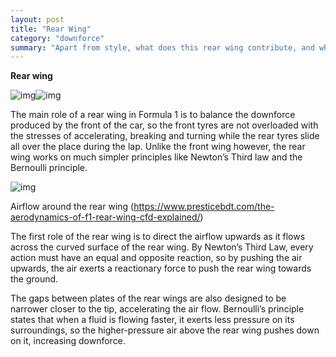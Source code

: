 ```yaml
---
layout: post
title: "Rear Wing"
category: "downforce"
summary: "Apart from style, what does this rear wing contribute, and why has it been the centre of development for many teams?"
---
```


**Rear wing**

 ![img](https://lh5.googleusercontent.com/QPTxyt5rNdPTyjIkgmdI7EEFnkvx8bzUI5BQBZZoY5RGQUMhrfuIy2pwsPGjLm_jcjQCe6CHj1OE4d229wuj-Xa6xPGPFGkJLpvxD07vmKs4hFUmePTxsnNH1YzOE80F8gu_A8TX=s0)![img](https://lh6.googleusercontent.com/YtIAWvuE7fjqMctNxxi5WCxRl09zyWSUijtzw5IBwWETzqSxmi_SLb1H68FBZP1Zz6GxOLJ6-a8ed6_Cn4l9ZDq5Wz4f7mYrZkh_ncKYgEJo6lFOOFUKt0WzooQF9jkvzCECi3x0=s0)

The main role of a rear wing in Formula 1 is to balance the downforce produced by the front of the car, so the front tyres are not overloaded with the stresses of accelerating, breaking and turning while the rear tyres slide all over the place during the lap. Unlike the front wing however, the rear wing works on much simpler principles like Newton’s Third law and the Bernoulli principle.

 ![img](https://lh4.googleusercontent.com/3a3V8p9-LT6YK0U7zuw79wxMVdkxDa_afR3UlU9xIGZVdhLnzxQCU5SGomtVNa6cNt-y-DnC2JxQF9zShT9XdEpQtZj2_561JL8jMepRCn4Hb8g7YPWJ0VlqckLyrispyeTaKNso=s0)

Airflow around the rear wing (https://www.presticebdt.com/the-aerodynamics-of-f1-rear-wing-cfd-explained/) 

The first role of the rear wing is to direct the airflow upwards as it flows across the curved surface of the rear wing. By Newton’s Third Law, every action must have an equal and opposite reaction, so by pushing the air upwards, the air exerts a reactionary force to push the rear wing towards the ground.

The gaps between plates of the rear wings are also designed to be narrower closer to the tip, accelerating the air flow. Bernoulli’s principle states that when a fluid is flowing faster, it exerts less pressure on its surroundings, so the higher-pressure air above the rear wing pushes down on it, increasing downforce.